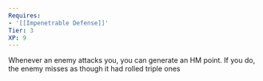 ```yaml
---
Requires:
- '[[Impenetrable Defense]]'
Tier: 3
XP: 9
---
```


Whenever an enemy attacks you, you can generate an HM point. If you do, the enemy misses as though it had rolled triple ones